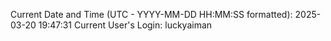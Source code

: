 Current Date and Time (UTC - YYYY-MM-DD HH:MM:SS formatted): 2025-03-20 19:47:31
Current User's Login: luckyaiman
